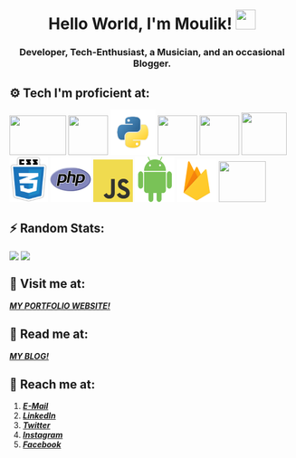 # <div align=center>Hello World, I'm Moulik! <img src="https://camo.githubusercontent.com/35d3d11359a49bf12aebb834cc13fd81b95eff4e/68747470733a2f2f6d656469612e67697068792e636f6d2f6d656469612f6876524a434c467a6361737252346961377a2f67697068792e676966" height="35px" width="35px">
### <div align=center>__Developer, Tech-Enthusiast, a Musician, and an occasional Blogger.__

## :gear: Tech I'm proficient at:
<img src="https://1000logos.net/wp-content/uploads/2020/09/Java-Logo.png" height="70px" width="100px"> <img src="https://cdn.iconscout.com/icon/free/png-512/c-programming-569564.png" height="70px" width="70px"> <img src="https://raw.githubusercontent.com/github/explore/80688e429a7d4ef2fca1e82350fe8e3517d3494d/topics/python/python.png" height="80px" width="80px"> <img src="https://seeklogo.com/images/D/dart-logo-FDA1939EC4-seeklogo.com.png" height="70px" width="70px"> <img src="https://strattonapps.com/wp-content/uploads/2020/02/flutter-logo-5086DD11C5-seeklogo.com_.png" height="70px" width="70px"> <img src="https://www.w3.org/html/logo/downloads/HTML5_Logo_512.png" height="75px" width="80px"> <img src="./Images/css_logo.png" height="80px" width="68px"> <img src="https://raw.githubusercontent.com/github/explore/ccc16358ac4530c6a69b1b80c7223cd2744dea83/topics/php/php.png" height="80px" width="72px"> <img src="https://raw.githubusercontent.com/github/explore/80688e429a7d4ef2fca1e82350fe8e3517d3494d/topics/javascript/javascript.png" height="75px" width="70px"> <img src="https://raw.githubusercontent.com/github/explore/80688e429a7d4ef2fca1e82350fe8e3517d3494d/topics/android/android.png" height="80px" width="70px"> <img src="https://raw.githubusercontent.com/github/explore/80688e429a7d4ef2fca1e82350fe8e3517d3494d/topics/firebase/firebase.png" height="75px" width="70px"> <img src="https://upload.wikimedia.org/wikipedia/commons/thumb/5/5e/Cassandra_logo.svg/1280px-Cassandra_logo.svg.png" height="72px" width="83px">

## :zap: Random Stats:
<img align="center" src="https://github-readme-stats.vercel.app/api//?username=moulikchaturvedi&theme=cobalt" />
<img align="center" src="https://github-readme-stats.vercel.app/api/top-langs/?username=moulikchaturvedi&theme=cobalt&layout=compact" /> 

## :house_with_garden: Visit me at:
[__*MY PORTFOLIO WEBSITE!*__](https://moulik-portfolio.web.app)

## :book: Read me at:
[__*MY BLOG!*__](https://moulik793685946.wordpress.com/)

## :rocket: Reach me at:
1. [__*E-Mail*__](mailto:moulik.chaturvedi26@gmail.com)
2. [__*LinkedIn*__](https://www.linkedin.com/in/moulik-chaturvedi-7b7aab157/)
3. [__*Twitter*__](https://twitter.com/c_moulik)
4. [__*Instagram*__](https://www.instagram.com/multidimensionalspacesnake/)
5. [__*Facebook*__](https://www.facebook.com/moulik.chaturvedi/)
